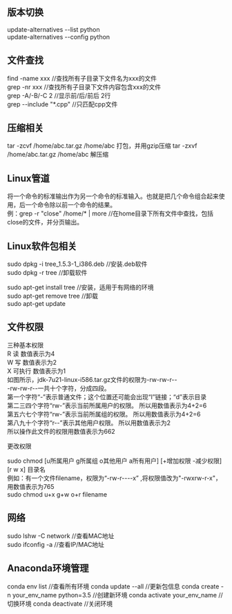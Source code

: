 ## 版本切换  
update-alternatives --list python  
update-alternatives --config python  

## 文件查找
find -name xxx			//查找所有子目录下文件名为xxx的文件  
grep -nr xxx			//查找所有子目录下文件内容包含xxx的文件  
grep -A/-B/-C 2			//显示前/后/前后 2行  
grep --include "\*.cpp"	//只匹配cpp文件

## 压缩相关
tar -zcvf /home/abc.tar.gz /home/abc        打包，并用gzip压缩
tar -zxvf /home/abc.tar.gz /home/abc        解压缩

## Linux管道
将一个命令的标准输出作为另一个命令的标准输入。也就是把几个命令组合起来使用，后一个命令除以前一个命令的结果。  
例：grep -r "close" /home/* | more       //在home目录下所有文件中查找，包括close的文件，并分页输出。  

## Linux软件包相关
sudo dpkg -i tree_1.5.3-1_i386.deb			//安装.deb软件  
sudo dpkg -r tree							//卸载软件  

sudo apt-get install tree					//安装，适用于有网络的环境  
sudo apt-get remove tree					//卸载  
sudo apt-get update  

## 文件权限
三种基本权限  
R           读         数值表示为4  
W          写         数值表示为2  
X           可执行  数值表示为1  
如图所示，jdk-7u21-linux-i586.tar.gz文件的权限为-rw-rw-r--  
-rw-rw-r--一共十个字符，分成四段。  
第一个字符“-”表示普通文件；这个位置还可能会出现“l”链接；“d”表示目录  
第二三四个字符“rw-”表示当前所属用户的权限。   所以用数值表示为4+2=6  
第五六七个字符“rw-”表示当前所属组的权限。      所以用数值表示为4+2=6  
第八九十个字符“r--”表示其他用户权限。              所以用数值表示为2  
所以操作此文件的权限用数值表示为662  

更改权限  

sudo chmod [u所属用户  g所属组  o其他用户  a所有用户]  [+增加权限  -减少权限]  [r  w  x]   目录名   
例如：有一个文件filename，权限为“-rw-r----x” ,将权限值改为"-rwxrw-r-x"，用数值表示为765  
sudo chmod u+x g+w o+r  filename  

## 网络
sudo lshw -C network			//查看MAC地址  
sudo ifconfig -a				//查看IP/MAC地址  

## Anaconda环境管理
conda env list  //查看所有环境
conda update --all  //更新包信息
conda create -n your_env_name python=3.5  //创建新环境
conda activate your_env_name //切换环境
conda deactivate  //关闭环境
